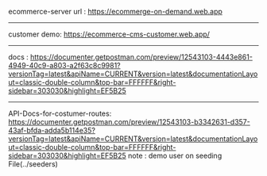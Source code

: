 ecommerce-server
url : https://ecommerge-on-demand.web.app
*************************************************************************
customer demo: https://ecommerce-cms-customer.web.app/
*************************************************************************
docs : https://documenter.getpostman.com/preview/12543103-4443e861-4949-40c9-a803-a2f63c8c9981?versionTag=latest&apiName=CURRENT&version=latest&documentationLayout=classic-double-column&top-bar=FFFFFF&right-sidebar=303030&highlight=EF5B25
*************************************************************************
API-Docs-for-costumer-routes: https://documenter.getpostman.com/preview/12543103-b3342631-d357-43af-bfda-adda5b114e35?versionTag=latest&apiName=CURRENT&version=latest&documentationLayout=classic-double-column&top-bar=FFFFFF&right-sidebar=303030&highlight=EF5B25
note : demo user on seeding File(../seeders)
